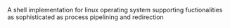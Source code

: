 A shell implementation for linux operating system supporting fuctionalities as sophisticated as process pipelining and redirection
